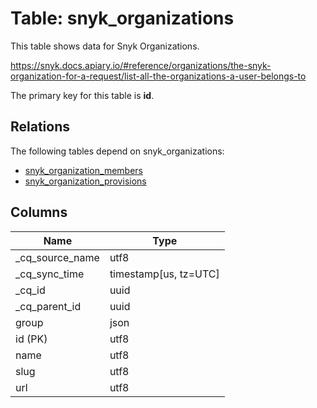 # Table: snyk_organizations

This table shows data for Snyk Organizations.

https://snyk.docs.apiary.io/#reference/organizations/the-snyk-organization-for-a-request/list-all-the-organizations-a-user-belongs-to

The primary key for this table is **id**.

## Relations

The following tables depend on snyk_organizations:
  - [snyk_organization_members](snyk_organization_members)
  - [snyk_organization_provisions](snyk_organization_provisions)

## Columns

| Name          | Type          |
| ------------- | ------------- |
|_cq_source_name|utf8|
|_cq_sync_time|timestamp[us, tz=UTC]|
|_cq_id|uuid|
|_cq_parent_id|uuid|
|group|json|
|id (PK)|utf8|
|name|utf8|
|slug|utf8|
|url|utf8|
